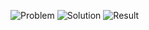 ![Problem](https://github.com/flcristian/back-end-challenges/blob/master/longest-substring-without-repeating-characters/problem.png)
![Solution](https://github.com/flcristian/back-end-challenges/blob/master/longest-substring-without-repeating-characters/solution.png)
![Result](https://github.com/flcristian/back-end-challenges/blob/master/longest-substring-without-repeating-characters/result.png)
